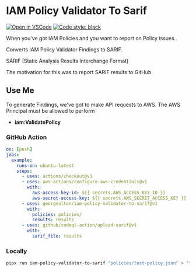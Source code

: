 # IAM Policy Validator To Sarif

[![Open in VSCode](https://open.vscode.dev/badges/open-in-vscode.svg)](https://open.vscode.dev/georgealton/iam-policy-validator-to-sarif)
[![Code style: black](https://img.shields.io/badge/code%20style-black-000000.svg)](https://github.com/psf/black)

When you've got IAM Policies and you want to report on Policy issues.

Converts IAM Policy Validator Findings to SARIF.

SARIF (Static Analysis Results Interchange Format)

The motivation for this was to report SARIF results to GitHub

## Use Me

To generate Findings, we've got to make API requests to AWS. The AWS Principal must be allowed to perform

- **iam:ValidatePolicy**

### GitHub Action

```yaml
on: [push]
jobs:
  example:
    runs-on: ubuntu-latest
    steps:
      - uses: actions/checkout@v1
      - uses: aws-actions/configure-aws-credentials@v1
        with:
          aws-access-key-id: ${{ secrets.AWS_ACCESS_KEY_ID }}
          aws-secret-access-key: ${{ secrets.AWS_SECRET_ACCESS_KEY }}
      - uses: georgealton/iam-policy-validator-to-sarif@v1
        with:
          policies: policies/
          results: results
      - uses: github/codeql-action/upload-sarif@v1
        with:
          sarif_file: results
```

### Locally

```sh
pipx run iam-policy-validator-to-sarif "policies/test-policy.json" > "test-policy.sarif"
```
